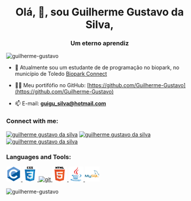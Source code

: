 <h1 align="center">Olá, 👋, sou Guilherme Gustavo da Silva,</h1>
<h3 align="center">Um eterno aprendiz</h3>

<p align="left"> <img src="https://komarev.com/ghpvc/?username=guilherme-gustavo&label=Profile%20views&color=0e75b6&style=flat" alt="guilherme-gustavo" /> </p>

- 🔭 Atualmente sou um estudante de de programação no biopark, no município de Toledo [Biopark Connect](https://biopark.com.br/)

- 👨‍💻 Meu portifófio no GitHub: [https://github.com/Guilherme-Gustavo](https://github.com/Guilherme-Gustavo)

- 📫 E-mail: **guigu_silva@hotmail.com**

<h3 align="left">Connect with me:</h3>
<p align="left">
<a href="https://linkedin.com/in/guilherme gustavo da silva" target="blank"><img align="center" src="https://raw.githubusercontent.com/rahuldkjain/github-profile-readme-generator/master/src/images/icons/Social/linked-in-alt.svg" alt="guilherme gustavo da silva" height="30" width="40" /></a>
<a href="https://fb.com/guilherme gustavo da silva" target="blank"><img align="center" src="https://raw.githubusercontent.com/rahuldkjain/github-profile-readme-generator/master/src/images/icons/Social/facebook.svg" alt="guilherme gustavo da silva" height="30" width="40" /></a>
<a href="https://www.youtube.com/c/guilherme gustavo da silva" target="blank"><img align="center" src="https://raw.githubusercontent.com/rahuldkjain/github-profile-readme-generator/master/src/images/icons/Social/youtube.svg" alt="guilherme gustavo da silva" height="30" width="40" /></a>
</p>

<h3 align="left">Languages and Tools:</h3>
<p align="left"> <a href="https://www.cprogramming.com/" target="_blank" rel="noreferrer"> <img src="https://raw.githubusercontent.com/devicons/devicon/master/icons/c/c-original.svg" alt="c" width="40" height="40"/> </a> <a href="https://www.w3schools.com/css/" target="_blank" rel="noreferrer"> <img src="https://raw.githubusercontent.com/devicons/devicon/master/icons/css3/css3-original-wordmark.svg" alt="css3" width="40" height="40"/> </a> <a href="https://git-scm.com/" target="_blank" rel="noreferrer"> <img src="https://www.vectorlogo.zone/logos/git-scm/git-scm-icon.svg" alt="git" width="40" height="40"/> </a> <a href="https://www.w3.org/html/" target="_blank" rel="noreferrer"> <img src="https://raw.githubusercontent.com/devicons/devicon/master/icons/html5/html5-original-wordmark.svg" alt="html5" width="40" height="40"/> </a> <a href="https://www.java.com" target="_blank" rel="noreferrer"> <img src="https://raw.githubusercontent.com/devicons/devicon/master/icons/java/java-original.svg" alt="java" width="40" height="40"/> </a> <a href="https://www.mysql.com/" target="_blank" rel="noreferrer"> <img src="https://raw.githubusercontent.com/devicons/devicon/master/icons/mysql/mysql-original-wordmark.svg" alt="mysql" width="40" height="40"/> </a> </p>

<p><img align="center" src="https://github-readme-stats.vercel.app/api/top-langs?username=guilherme-gustavo&show_icons=true&locale=en&layout=compact" alt="guilherme-gustavo" /></p>
